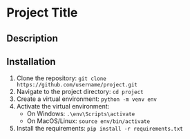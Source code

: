 # Project Title

## Description

## Installation
 

1. Clone the repository: `git clone https://github.com/username/project.git`
2. Navigate to the project directory: `cd project`
3. Create a virtual environment: `python -m venv env`
4. Activate the virtual environment:
    - On Windows: `.\env\Scripts\activate`
    - On MacOS/Linux: `source env/bin/activate`
5. Install the requirements: `pip install -r requirements.txt`

 
